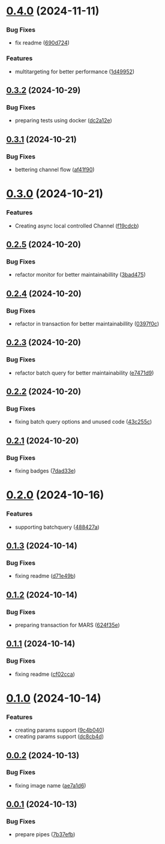 # [0.4.0](https://github.com/codibre/dotnet-grpc-sql-proxy/compare/v0.3.2...v0.4.0) (2024-11-11)


### Bug Fixes

* fix readme ([690d724](https://github.com/codibre/dotnet-grpc-sql-proxy/commit/690d724e51417a812bf51539fab3184bc22eac0b))


### Features

* multitargeting for better performance ([1d49952](https://github.com/codibre/dotnet-grpc-sql-proxy/commit/1d4995219c36e936889d07a6a06e60f43e1242f6))

## [0.3.2](https://github.com/codibre/dotnet-grpc-sql-proxy/compare/v0.3.1...v0.3.2) (2024-10-29)


### Bug Fixes

* preparing tests using docker ([dc2a12e](https://github.com/codibre/dotnet-grpc-sql-proxy/commit/dc2a12ea5720f5ae29c3f218d433a03235b13337))

## [0.3.1](https://github.com/codibre/dotnet-grpc-sql-proxy/compare/v0.3.0...v0.3.1) (2024-10-21)


### Bug Fixes

* bettering channel flow ([af41f90](https://github.com/codibre/dotnet-grpc-sql-proxy/commit/af41f906dc674bbf064ac060e9da35cc60ca5e1d))

# [0.3.0](https://github.com/codibre/dotnet-grpc-sql-proxy/compare/v0.2.5...v0.3.0) (2024-10-21)


### Features

* Creating async local controlled Channel ([f19cdcb](https://github.com/codibre/dotnet-grpc-sql-proxy/commit/f19cdcbaddb52d03f82bae6724716652fa8104a1))

## [0.2.5](https://github.com/codibre/dotnet-grpc-sql-proxy/compare/v0.2.4...v0.2.5) (2024-10-20)


### Bug Fixes

* refactor monitor for better maintainabillity ([3bad475](https://github.com/codibre/dotnet-grpc-sql-proxy/commit/3bad4752aa886e249622f02f1696101ab28a70b6))

## [0.2.4](https://github.com/codibre/dotnet-grpc-sql-proxy/compare/v0.2.3...v0.2.4) (2024-10-20)


### Bug Fixes

* refactor in transaction for better maintainabillity ([0397f0c](https://github.com/codibre/dotnet-grpc-sql-proxy/commit/0397f0c13fa11e0775d3bc113c710c005a9f03ec))

## [0.2.3](https://github.com/codibre/dotnet-grpc-sql-proxy/compare/v0.2.2...v0.2.3) (2024-10-20)


### Bug Fixes

* refactor batch query for better maintainability ([e7471d9](https://github.com/codibre/dotnet-grpc-sql-proxy/commit/e7471d91c434a78c3445a4c8afa8ca76e8313082))

## [0.2.2](https://github.com/codibre/dotnet-grpc-sql-proxy/compare/v0.2.1...v0.2.2) (2024-10-20)


### Bug Fixes

* fixing batch query options and unused code ([43c255c](https://github.com/codibre/dotnet-grpc-sql-proxy/commit/43c255ca5bbf12af40d2c5d899b7c2f2c08e2015))

## [0.2.1](https://github.com/codibre/dotnet-grpc-sql-proxy/compare/v0.2.0...v0.2.1) (2024-10-20)


### Bug Fixes

* fixing badges ([7dad33e](https://github.com/codibre/dotnet-grpc-sql-proxy/commit/7dad33eeef2f5fe3c03f15839f80fc3d1a9c114b))

# [0.2.0](https://github.com/codibre/dotnet-grpc-sql-proxy/compare/v0.1.3...v0.2.0) (2024-10-16)


### Features

* supporting batchquery ([488427a](https://github.com/codibre/dotnet-grpc-sql-proxy/commit/488427a69cfcdd62eb5afcdc11ff7cc983021425))

## [0.1.3](https://github.com/codibre/dotnet-grpc-sql-proxy/compare/v0.1.2...v0.1.3) (2024-10-14)


### Bug Fixes

* fixing readme ([d71e49b](https://github.com/codibre/dotnet-grpc-sql-proxy/commit/d71e49b945ccd54ab57a5e31f54d0879d6593b22))

## [0.1.2](https://github.com/codibre/dotnet-grpc-sql-proxy/compare/v0.1.1...v0.1.2) (2024-10-14)


### Bug Fixes

* preparing transaction for MARS ([624f35e](https://github.com/codibre/dotnet-grpc-sql-proxy/commit/624f35e37ee2c1399670a3ad199fa018838565a5))

## [0.1.1](https://github.com/codibre/dotnet-grpc-sql-proxy/compare/v0.1.0...v0.1.1) (2024-10-14)


### Bug Fixes

* fixing readme ([cf02cca](https://github.com/codibre/dotnet-grpc-sql-proxy/commit/cf02ccaf33144d052cdcbb7d2aaa461da5553a79))

# [0.1.0](https://github.com/codibre/dotnet-grpc-sql-proxy/compare/v0.0.2...v0.1.0) (2024-10-14)


### Features

* creating params support ([9c4b040](https://github.com/codibre/dotnet-grpc-sql-proxy/commit/9c4b0406d2555d9f2d752c65b674e262e0d5e09b))
* creating params support ([dc8cb4d](https://github.com/codibre/dotnet-grpc-sql-proxy/commit/dc8cb4d5ee32c6183d257a85b348c904cbf9ec5e))

## [0.0.2](https://github.com/codibre/dotnet-grpc-sql-proxy/compare/v0.0.1...v0.0.2) (2024-10-13)


### Bug Fixes

* fixing image name ([ae7a1d6](https://github.com/codibre/dotnet-grpc-sql-proxy/commit/ae7a1d687497e5e507da9499732af8053bd56382))

## [0.0.1](https://github.com/codibre/dotnet-grpc-sql-proxy/compare/v0.0.0...v0.0.1) (2024-10-13)


### Bug Fixes

* prepare pipes ([7b37efb](https://github.com/codibre/dotnet-grpc-sql-proxy/commit/7b37efb735aac4f9170beaa1514ffb41d94a1427))
